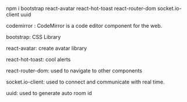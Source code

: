 npm i bootstrap react-avatar react-hot-toast react-router-dom socket.io-client uuid

codemirror : CodeMirror is a code editor component for the web.

bootstrap: CSS Library

react-avatar: create avatar library

react-hot-toast: cool alerts

react-router-dom: used to navigate to other components

socket.io-client: used to connect and communicate with real time.

uuid: used to generate auto room id
